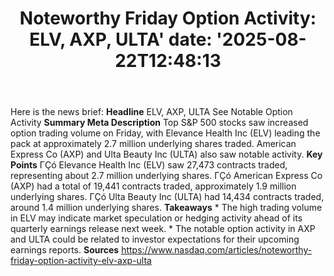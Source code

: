 ﻿---
title: "Noteworthy Friday Option Activity: ELV, AXP, ULTA'
date: '2025-08-22T12:48:13"
category: "Markets"
summary: ""
slug: "noteworthy friday option activity elv axp ulta"
source_urls:
  - "https://www.nasdaq.com/articles/noteworthy-friday-option-activity-elv-axp-ulta"
seo:
  title: "Noteworthy Friday Option Activity: ELV, AXP, ULTA | Hash n Hedge'
  description: '"
  keywords: ["news", "markets", "brief"]
---
Here is the news brief:  **Headline** ELV, AXP, ULTA See Notable Option Activity  **Summary Meta Description** Top S&P 500 stocks saw increased option trading volume on Friday, with Elevance Health Inc (ELV) leading the pack at approximately 2.7 million underlying shares traded. American Express Co (AXP) and Ulta Beauty Inc (ULTA) also saw notable activity.  **Key Points**  ΓÇó Elevance Health Inc (ELV) saw 27,473 contracts traded, representing about 2.7 million underlying shares. ΓÇó American Express Co (AXP) had a total of 19,441 contracts traded, approximately 1.9 million underlying shares. ΓÇó Ulta Beauty Inc (ULTA) had 14,434 contracts traded, around 1.4 million underlying shares.  **Takeaways**  * The high trading volume in ELV may indicate market speculation or hedging activity ahead of its quarterly earnings release next week. * The notable option activity in AXP and ULTA could be related to investor expectations for their upcoming earnings reports.  **Sources** https://www.nasdaq.com/articles/noteworthy-friday-option-activity-elv-axp-ulta 
